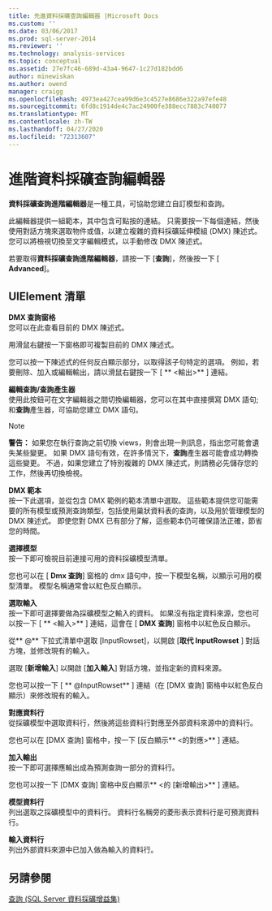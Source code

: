 ```yaml
---
title: 先進資料採礦查詢編輯器 |Microsoft Docs
ms.custom: ''
ms.date: 03/06/2017
ms.prod: sql-server-2014
ms.reviewer: ''
ms.technology: analysis-services
ms.topic: conceptual
ms.assetid: 27e7fc46-689d-43a4-9647-1c27d182bdd6
author: minewiskan
ms.author: owend
manager: craigg
ms.openlocfilehash: 4973ea427cea99d6e3c4527e8686e322a97efe48
ms.sourcegitcommit: 6fd8c1914de4c7ac24900fe388ecc7883c740077
ms.translationtype: MT
ms.contentlocale: zh-TW
ms.lasthandoff: 04/27/2020
ms.locfileid: "72313607"
---
```

# <a name="advanced-data-mining-query-editor"></a>進階資料採礦查詢編輯器
  **資料採礦查詢進階編輯器**是一種工具，可協助您建立自訂模型和查詢。  
  
 此編輯器提供一組範本，其中包含可點按的連結。 只需要按一下每個連結，然後使用對話方塊來選取物件或值，以建立複雜的資料採礦延伸模組 (DMX) 陳述式。 您可以將檢視切換至文字編輯模式，以手動修改 DMX 陳述式。  
  
 若要取得**資料採礦查詢進階編輯器**，請按一下 [**查詢**]，然後按一下 [ **Advanced**]。  
  
## <a name="uielement-list"></a>UIElement 清單  
 **DMX 查詢窗格**  
 您可以在此查看目前的 DMX 陳述式。  
  
 用滑鼠右鍵按一下窗格即可複製目前的 DMX 陳述式。  
  
 您可以按一下陳述式的任何反白顯示部分，以取得該子句特定的選項。 例如，若要刪除、加入或編輯輸出，請以滑鼠右鍵按一下 [ ** \<輸出>** ] 連結。  
  
 **編輯查詢/查詢產生器**  
 使用此按鈕可在文字編輯器之間切換編輯器，您可以在其中直接撰寫 DMX 語句;和**查詢**產生器，可協助您建立 DMX 語句。  
  
> [!NOTE]  
>  **警告：** 如果您在執行查詢之前切換 views，則會出現一則訊息，指出您可能會遺失某些變更。 如果 DMX 語句有效，在許多情況下，**查詢**產生器可能會成功轉換這些變更。 不過，如果您建立了特別複雜的 DMX 陳述式，則請務必先儲存您的工作，然後再切換檢視。  
  
 **DMX 範本**  
 按一下此選項，並從包含 DMX 範例的範本清單中選取。 這些範本提供您可能需要的所有模型或預測查詢類型，包括使用巢狀資料表的查詢，以及用於管理模型的 DMX 陳述式。 即使您對 DMX 已有部分了解，這些範本仍可確保語法正確，節省您的時間。  
  
 **選擇模型**  
 按一下即可檢視目前連接可用的資料採礦模型清單。  
  
 您也可以在 [ **Dmx 查詢**] 窗格的 dmx 語句中，按一下模型名稱，以顯示可用的模型清單。 模型名稱通常會以紅色反白顯示。  
  
 **選取輸入**  
 按一下即可選擇要做為採礦模型之輸入的資料。 如果沒有指定資料來源，您也可以按一下 [ ** \<輸入>** ] 連結，這會在 [ **DMX 查詢**] 窗格中以紅色反白顯示。  
  
 從** \@** 下拉式清單中選取 [InputRowset]，以開啟 [**取代 InputRowset** ] 對話方塊，並修改現有的輸入。  
  
 選取 [**新增輸入**] 以開啟 [**加入輸入**] 對話方塊，並指定新的資料來源。  
  
 您也可以按一下 [ ** \@InputRowset** ] 連結（在 [DMX 查詢] 窗格中以紅色反白顯示）來修改現有的輸入。  
  
 **對應資料行**  
 從採礦模型中選取資料行，然後將這些資料行對應至外部資料來源中的資料行。  
  
 您也可以在 [DMX 查詢] 窗格中，按一下 [反白顯示** \<的對應>** ] 連結。  
  
 **加入輸出**  
 按一下即可選擇應輸出成為預測查詢一部分的資料行。  
  
 您也可以按一下 [DMX 查詢] 窗格中反白顯示** \<的 [新增輸出>** ] 連結。  
  
 **模型資料行**  
 列出選取之採礦模型中的資料行。 資料行名稱旁的菱形表示資料行是可預測資料行。  
  
 **輸入資料行**  
 列出外部資料來源中已加入做為輸入的資料行。  
  
## <a name="see-also"></a>另請參閱  
 [查詢 &#40;SQL Server 資料採礦增益集&#41;](query-sql-server-data-mining-add-ins.md)  
  
  
